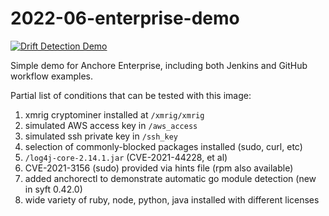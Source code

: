 # 2022-06-enterprise-demo 

[![Drift Detection Demo](https://github.com/pvnovarese/2022-06-enterprise-demo/actions/workflows/drift-demo-setup.yaml/badge.svg)](https://github.com/pvnovarese/2022-06-enterprise-demo/actions/workflows/drift-demo-setup.yaml)

Simple demo for Anchore Enterprise, including both Jenkins and GitHub workflow examples.

Partial list of conditions that can be tested with this image:

1. xmrig cryptominer installed at `/xmrig/xmrig`
2. simulated AWS access key in `/aws_access`
3. simulated ssh private key in `/ssh_key`
4. selection of commonly-blocked packages installed (sudo, curl, etc)
5. `/log4j-core-2.14.1.jar` (CVE-2021-44228, et al)
6. CVE-2021-3156 (sudo) provided via hints file (rpm also available)
7. added anchorectl to demonstrate automatic go module detection (new in syft 0.42.0)
8. wide variety of ruby, node, python, java installed with different licenses
